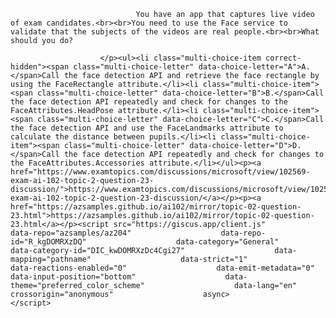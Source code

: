 <p class="card-text">
							
								You have an app that captures live video of exam candidates.<br><br>You need to use the Face service to validate that the subjects of the videos are real people.<br><br>What should you do?
							
						</p><ul><li class="multi-choice-item correct-hidden"><span class="multi-choice-letter" data-choice-letter="A">A.</span>Call the face detection API and retrieve the face rectangle by using the FaceRectangle attribute.</li><li class="multi-choice-item"><span class="multi-choice-letter" data-choice-letter="B">B.</span>Call the face detection API repeatedly and check for changes to the FaceAttributes.HeadPose attribute.</li><li class="multi-choice-item"><span class="multi-choice-letter" data-choice-letter="C">C.</span>Call the face detection API and use the FaceLandmarks attribute to calculate the distance between pupils.</li><li class="multi-choice-item"><span class="multi-choice-letter" data-choice-letter="D">D.</span>Call the face detection API repeatedly and check for changes to the FaceAttributes.Accessories attribute.</li></ul><p><a href="https://www.examtopics.com/discussions/microsoft/view/102569-exam-ai-102-topic-2-question-23-discussion/">https://www.examtopics.com/discussions/microsoft/view/102569-exam-ai-102-topic-2-question-23-discussion/</a></p><p><a href="https://azsamples.github.io/ai102/mirror/topic-02-question-23.html">https://azsamples.github.io/ai102/mirror/topic-02-question-23.html</a></p><script src="https://giscus.app/client.js"                    data-repo="azsamples/az204"                    data-repo-id="R_kgDOMRXzDQ"                    data-category="General"                    data-category-id="DIC_kwDOMRXzDc4Cgi27"                    data-mapping="pathname"                    data-strict="1"                    data-reactions-enabled="0"                    data-emit-metadata="0"                    data-input-position="bottom"                    data-theme="preferred_color_scheme"                    data-lang="en"                    crossorigin="anonymous"                    async>                    </script>